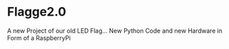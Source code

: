 # Flagge2.0

A new Project of our old LED Flag...
New Python Code 
and new Hardware in Form of a RaspberryPi
